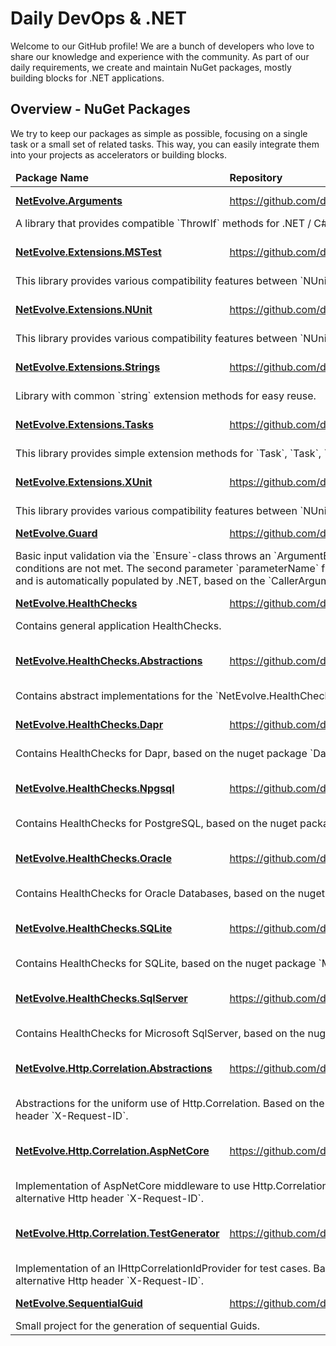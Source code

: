 # Daily DevOps & .NET

Welcome to our GitHub profile! We are a bunch of developers who love to share our knowledge and experience with the community. As part of our daily requirements, we create and maintain NuGet packages, mostly building blocks for .NET applications.

## Overview - NuGet Packages

We try to keep our packages as simple as possible, focusing on a single task or a small set of related tasks. This way, you can easily integrate them into your projects as accelerators or building blocks.

<!-- packages:start -->
<table>
  <thead>
    <tr>
      <td><b>Package Name</b></td>
      <td><b>Repository</b></td>
      <td><b>Details</b></td>
    </tr>
  </thead>
  <tbody>
    <tr>
      <td><a href="https://www.nuget.org/packages/NetEvolve.Arguments/"><b>NetEvolve.Arguments</b></a></td>
      <td><a href="https://github.com/dailydevops/arguments">https://github.com/dailydevops/arguments</a></td>
      <td>
        <a href="https://www.nuget.org/packages/NetEvolve.Arguments/">
          <img src="https://img.shields.io/nuget/dt/NetEvolve.Arguments?logo=nuget" alt="NetEvolve.Arguments Downloads" />
          <img src="https://img.shields.io/nuget/v/NetEvolve.Arguments?logo=nuget" alt="NetEvolve.Arguments Version" />
        </a>
      </td>
    </tr>
    <tr>
      <td colspan=3>A library that provides compatible `ThrowIf` methods for .NET / C# for older runtimes.</td>
    </tr>
    <tr>
      <td><a href="https://www.nuget.org/packages/NetEvolve.Extensions.MSTest/"><b>NetEvolve.Extensions.MSTest</b></a></td>
      <td><a href="https://github.com/dailydevops/extensions.test">https://github.com/dailydevops/extensions.test</a></td>
      <td>
        <a href="https://www.nuget.org/packages/NetEvolve.Extensions.MSTest/">
          <img src="https://img.shields.io/nuget/dt/NetEvolve.Extensions.MSTest?logo=nuget" alt="NetEvolve.Extensions.MSTest Downloads" />
          <img src="https://img.shields.io/nuget/v/NetEvolve.Extensions.MSTest?logo=nuget" alt="NetEvolve.Extensions.MSTest Version" />
        </a>
      </td>
    </tr>
    <tr>
      <td colspan=3>This library provides various compatibility features between `NUnit`, `XUnit` and `MSTest`.</td>
    </tr>
    <tr>
      <td><a href="https://www.nuget.org/packages/NetEvolve.Extensions.NUnit/"><b>NetEvolve.Extensions.NUnit</b></a></td>
      <td><a href="https://github.com/dailydevops/extensions.test">https://github.com/dailydevops/extensions.test</a></td>
      <td>
        <a href="https://www.nuget.org/packages/NetEvolve.Extensions.NUnit/">
          <img src="https://img.shields.io/nuget/dt/NetEvolve.Extensions.NUnit?logo=nuget" alt="NetEvolve.Extensions.NUnit Downloads" />
          <img src="https://img.shields.io/nuget/v/NetEvolve.Extensions.NUnit?logo=nuget" alt="NetEvolve.Extensions.NUnit Version" />
        </a>
      </td>
    </tr>
    <tr>
      <td colspan=3>This library provides various compatibility features between `NUnit`, `XUnit` and `MSTest`.</td>
    </tr>
    <tr>
      <td><a href="https://www.nuget.org/packages/NetEvolve.Extensions.Strings/"><b>NetEvolve.Extensions.Strings</b></a></td>
      <td><a href="https://github.com/dailydevops/extensions.strings">https://github.com/dailydevops/extensions.strings</a></td>
      <td>
        <a href="https://www.nuget.org/packages/NetEvolve.Extensions.Strings/">
          <img src="https://img.shields.io/nuget/dt/NetEvolve.Extensions.Strings?logo=nuget" alt="NetEvolve.Extensions.Strings Downloads" />
          <img src="https://img.shields.io/nuget/v/NetEvolve.Extensions.Strings?logo=nuget" alt="NetEvolve.Extensions.Strings Version" />
        </a>
      </td>
    </tr>
    <tr>
      <td colspan=3>Library with common `string` extension methods for easy reuse.</td>
    </tr>
    <tr>
      <td><a href="https://www.nuget.org/packages/NetEvolve.Extensions.Tasks/"><b>NetEvolve.Extensions.Tasks</b></a></td>
      <td><a href="https://github.com/dailydevops/extensions.tasks">https://github.com/dailydevops/extensions.tasks</a></td>
      <td>
        <a href="https://www.nuget.org/packages/NetEvolve.Extensions.Tasks/">
          <img src="https://img.shields.io/nuget/dt/NetEvolve.Extensions.Tasks?logo=nuget" alt="NetEvolve.Extensions.Tasks Downloads" />
          <img src="https://img.shields.io/nuget/v/NetEvolve.Extensions.Tasks?logo=nuget" alt="NetEvolve.Extensions.Tasks Version" />
        </a>
      </td>
    </tr>
    <tr>
      <td colspan=3>This library provides simple extension methods for `Task`, `Task<T>`, `ValueTask` and `ValueTask<T>`.</td>
    </tr>
    <tr>
      <td><a href="https://www.nuget.org/packages/NetEvolve.Extensions.XUnit/"><b>NetEvolve.Extensions.XUnit</b></a></td>
      <td><a href="https://github.com/dailydevops/extensions.test">https://github.com/dailydevops/extensions.test</a></td>
      <td>
        <a href="https://www.nuget.org/packages/NetEvolve.Extensions.XUnit/">
          <img src="https://img.shields.io/nuget/dt/NetEvolve.Extensions.XUnit?logo=nuget" alt="NetEvolve.Extensions.XUnit Downloads" />
          <img src="https://img.shields.io/nuget/v/NetEvolve.Extensions.XUnit?logo=nuget" alt="NetEvolve.Extensions.XUnit Version" />
        </a>
      </td>
    </tr>
    <tr>
      <td colspan=3>This library provides various compatibility features between `NUnit`, `XUnit` and `MSTest`.</td>
    </tr>
    <tr>
      <td><a href="https://www.nuget.org/packages/NetEvolve.Guard/"><b>NetEvolve.Guard</b></a></td>
      <td><a href="https://github.com/dailydevops/guard">https://github.com/dailydevops/guard</a></td>
      <td>
        <a href="https://www.nuget.org/packages/NetEvolve.Guard/">
          <img src="https://img.shields.io/nuget/dt/NetEvolve.Guard?logo=nuget" alt="NetEvolve.Guard Downloads" />
          <img src="https://img.shields.io/nuget/v/NetEvolve.Guard?logo=nuget" alt="NetEvolve.Guard Version" />
        </a>
      </td>
    </tr>
    <tr>
      <td colspan=3>Basic input validation via the `Ensure`-class throws an `ArgumentException`, `ArgumentNullException` or other Exception types, if the conditions are not met.
      The second parameter `parameterName` from `Ensure.That(T value, string? parameterName = default!)` is optional and is automatically populated by .NET, based
      on the `CallerArgumentExpressionAttribute` functionality.</td>
    </tr>
    <tr>
      <td><a href="https://www.nuget.org/packages/NetEvolve.HealthChecks/"><b>NetEvolve.HealthChecks</b></a></td>
      <td><a href="https://github.com/dailydevops/healthchecks">https://github.com/dailydevops/healthchecks</a></td>
      <td>
        <a href="https://www.nuget.org/packages/NetEvolve.HealthChecks/">
          <img src="https://img.shields.io/nuget/dt/NetEvolve.HealthChecks?logo=nuget" alt="NetEvolve.HealthChecks Downloads" />
          <img src="https://img.shields.io/nuget/v/NetEvolve.HealthChecks?logo=nuget" alt="NetEvolve.HealthChecks Version" />
        </a>
      </td>
    </tr>
    <tr>
      <td colspan=3>Contains general application HealthChecks.</td>
    </tr>
    <tr>
      <td><a href="https://www.nuget.org/packages/NetEvolve.HealthChecks.Abstractions/"><b>NetEvolve.HealthChecks.Abstractions</b></a></td>
      <td><a href="https://github.com/dailydevops/healthchecks">https://github.com/dailydevops/healthchecks</a></td>
      <td>
        <a href="https://www.nuget.org/packages/NetEvolve.HealthChecks.Abstractions/">
          <img src="https://img.shields.io/nuget/dt/NetEvolve.HealthChecks.Abstractions?logo=nuget" alt="NetEvolve.HealthChecks.Abstractions Downloads" />
          <img src="https://img.shields.io/nuget/v/NetEvolve.HealthChecks.Abstractions?logo=nuget" alt="NetEvolve.HealthChecks.Abstractions Version" />
        </a>
      </td>
    </tr>
    <tr>
      <td colspan=3>Contains abstract implementations for the `NetEvolve.HealthChecks`.</td>
    </tr>
    <tr>
      <td><a href="https://www.nuget.org/packages/NetEvolve.HealthChecks.Dapr/"><b>NetEvolve.HealthChecks.Dapr</b></a></td>
      <td><a href="https://github.com/dailydevops/healthchecks">https://github.com/dailydevops/healthchecks</a></td>
      <td>
        <a href="https://www.nuget.org/packages/NetEvolve.HealthChecks.Dapr/">
          <img src="https://img.shields.io/nuget/dt/NetEvolve.HealthChecks.Dapr?logo=nuget" alt="NetEvolve.HealthChecks.Dapr Downloads" />
          <img src="https://img.shields.io/nuget/v/NetEvolve.HealthChecks.Dapr?logo=nuget" alt="NetEvolve.HealthChecks.Dapr Version" />
        </a>
      </td>
    </tr>
    <tr>
      <td colspan=3>Contains HealthChecks for Dapr, based on the nuget package `Dapr.Client`.</td>
    </tr>
    <tr>
      <td><a href="https://www.nuget.org/packages/NetEvolve.HealthChecks.Npgsql/"><b>NetEvolve.HealthChecks.Npgsql</b></a></td>
      <td><a href="https://github.com/dailydevops/healthchecks">https://github.com/dailydevops/healthchecks</a></td>
      <td>
        <a href="https://www.nuget.org/packages/NetEvolve.HealthChecks.Npgsql/">
          <img src="https://img.shields.io/nuget/dt/NetEvolve.HealthChecks.Npgsql?logo=nuget" alt="NetEvolve.HealthChecks.Npgsql Downloads" />
          <img src="https://img.shields.io/nuget/v/NetEvolve.HealthChecks.Npgsql?logo=nuget" alt="NetEvolve.HealthChecks.Npgsql Version" />
        </a>
      </td>
    </tr>
    <tr>
      <td colspan=3>Contains HealthChecks for PostgreSQL, based on the nuget package `Npgsql`.</td>
    </tr>
    <tr>
      <td><a href="https://www.nuget.org/packages/NetEvolve.HealthChecks.Oracle/"><b>NetEvolve.HealthChecks.Oracle</b></a></td>
      <td><a href="https://github.com/dailydevops/healthchecks">https://github.com/dailydevops/healthchecks</a></td>
      <td>
        <a href="https://www.nuget.org/packages/NetEvolve.HealthChecks.Oracle/">
          <img src="https://img.shields.io/nuget/dt/NetEvolve.HealthChecks.Oracle?logo=nuget" alt="NetEvolve.HealthChecks.Oracle Downloads" />
          <img src="https://img.shields.io/nuget/v/NetEvolve.HealthChecks.Oracle?logo=nuget" alt="NetEvolve.HealthChecks.Oracle Version" />
        </a>
      </td>
    </tr>
    <tr>
      <td colspan=3>Contains HealthChecks for Oracle Databases, based on the nuget package `Oracle.ManagedDataAccess.Core`.</td>
    </tr>
    <tr>
      <td><a href="https://www.nuget.org/packages/NetEvolve.HealthChecks.SQLite/"><b>NetEvolve.HealthChecks.SQLite</b></a></td>
      <td><a href="https://github.com/dailydevops/healthchecks">https://github.com/dailydevops/healthchecks</a></td>
      <td>
        <a href="https://www.nuget.org/packages/NetEvolve.HealthChecks.SQLite/">
          <img src="https://img.shields.io/nuget/dt/NetEvolve.HealthChecks.SQLite?logo=nuget" alt="NetEvolve.HealthChecks.SQLite Downloads" />
          <img src="https://img.shields.io/nuget/v/NetEvolve.HealthChecks.SQLite?logo=nuget" alt="NetEvolve.HealthChecks.SQLite Version" />
        </a>
      </td>
    </tr>
    <tr>
      <td colspan=3>Contains HealthChecks for SQLite, based on the nuget package `Microsoft.Data.Sqlite`.</td>
    </tr>
    <tr>
      <td><a href="https://www.nuget.org/packages/NetEvolve.HealthChecks.SqlServer/"><b>NetEvolve.HealthChecks.SqlServer</b></a></td>
      <td><a href="https://github.com/dailydevops/healthchecks">https://github.com/dailydevops/healthchecks</a></td>
      <td>
        <a href="https://www.nuget.org/packages/NetEvolve.HealthChecks.SqlServer/">
          <img src="https://img.shields.io/nuget/dt/NetEvolve.HealthChecks.SqlServer?logo=nuget" alt="NetEvolve.HealthChecks.SqlServer Downloads" />
          <img src="https://img.shields.io/nuget/v/NetEvolve.HealthChecks.SqlServer?logo=nuget" alt="NetEvolve.HealthChecks.SqlServer Version" />
        </a>
      </td>
    </tr>
    <tr>
      <td colspan=3>Contains HealthChecks for Microsoft SqlServer, based on the nuget package `Microsoft.Data.SqlClient`.</td>
    </tr>
    <tr>
      <td><a href="https://www.nuget.org/packages/NetEvolve.Http.Correlation.Abstractions/"><b>NetEvolve.Http.Correlation.Abstractions</b></a></td>
      <td><a href="https://github.com/dailydevops/http.correlation">https://github.com/dailydevops/http.correlation</a></td>
      <td>
        <a href="https://www.nuget.org/packages/NetEvolve.Http.Correlation.Abstractions/">
          <img src="https://img.shields.io/nuget/dt/NetEvolve.Http.Correlation.Abstractions?logo=nuget" alt="NetEvolve.Http.Correlation.Abstractions Downloads" />
          <img src="https://img.shields.io/nuget/v/NetEvolve.Http.Correlation.Abstractions?logo=nuget" alt="NetEvolve.Http.Correlation.Abstractions Version" />
        </a>
      </td>
    </tr>
    <tr>
      <td colspan=3>Abstractions for the uniform use of Http.Correlation. Based on the primary Http header `X-Correlation-ID` as well as the alternative Http header `X-Request-ID`.</td>
    </tr>
    <tr>
      <td><a href="https://www.nuget.org/packages/NetEvolve.Http.Correlation.AspNetCore/"><b>NetEvolve.Http.Correlation.AspNetCore</b></a></td>
      <td><a href="https://github.com/dailydevops/http.correlation">https://github.com/dailydevops/http.correlation</a></td>
      <td>
        <a href="https://www.nuget.org/packages/NetEvolve.Http.Correlation.AspNetCore/">
          <img src="https://img.shields.io/nuget/dt/NetEvolve.Http.Correlation.AspNetCore?logo=nuget" alt="NetEvolve.Http.Correlation.AspNetCore Downloads" />
          <img src="https://img.shields.io/nuget/v/NetEvolve.Http.Correlation.AspNetCore?logo=nuget" alt="NetEvolve.Http.Correlation.AspNetCore Version" />
        </a>
      </td>
    </tr>
    <tr>
      <td colspan=3>Implementation of AspNetCore middleware to use Http.Correlation. Based on the primary Http header `X-Correlation-ID` as well as the alternative Http header `X-Request-ID`.</td>
    </tr>
    <tr>
      <td><a href="https://www.nuget.org/packages/NetEvolve.Http.Correlation.TestGenerator/"><b>NetEvolve.Http.Correlation.TestGenerator</b></a></td>
      <td><a href="https://github.com/dailydevops/http.correlation">https://github.com/dailydevops/http.correlation</a></td>
      <td>
        <a href="https://www.nuget.org/packages/NetEvolve.Http.Correlation.TestGenerator/">
          <img src="https://img.shields.io/nuget/dt/NetEvolve.Http.Correlation.TestGenerator?logo=nuget" alt="NetEvolve.Http.Correlation.TestGenerator Downloads" />
          <img src="https://img.shields.io/nuget/v/NetEvolve.Http.Correlation.TestGenerator?logo=nuget" alt="NetEvolve.Http.Correlation.TestGenerator Version" />
        </a>
      </td>
    </tr>
    <tr>
      <td colspan=3>Implementation of an IHttpCorrelationIdProvider for test cases. Based on the primary Http header `X-Correlation-ID` as well as the alternative Http header `X-Request-ID`.</td>
    </tr>
    <tr>
      <td><a href="https://www.nuget.org/packages/NetEvolve.SequentialGuid/"><b>NetEvolve.SequentialGuid</b></a></td>
      <td><a href="https://github.com/dailydevops/sequentialguid">https://github.com/dailydevops/sequentialguid</a></td>
      <td>
        <a href="https://www.nuget.org/packages/NetEvolve.SequentialGuid/">
          <img src="https://img.shields.io/nuget/dt/NetEvolve.SequentialGuid?logo=nuget" alt="NetEvolve.SequentialGuid Downloads" />
          <img src="https://img.shields.io/nuget/v/NetEvolve.SequentialGuid?logo=nuget" alt="NetEvolve.SequentialGuid Version" />
        </a>
      </td>
    </tr>
    <tr>
      <td colspan=3>Small project for the generation of sequential Guids.</td>
    </tr>
  </tbody>
</table>
<!-- packages:end -->